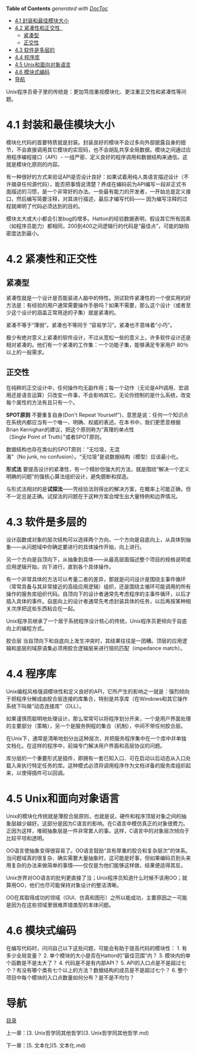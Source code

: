 <!-- START doctoc generated TOC please keep comment here to allow auto update -->
<!-- DON'T EDIT THIS SECTION, INSTEAD RE-RUN doctoc TO UPDATE -->
**Table of Contents**  *generated with [DocToc](https://github.com/thlorenz/doctoc)*

- [4.1 封装和最佳模块大小](#41%C2%A0%E5%B0%81%E8%A3%85%E5%92%8C%E6%9C%80%E4%BD%B3%E6%A8%A1%E5%9D%97%E5%A4%A7%E5%B0%8F)
- [4.2 紧凑性和正交性  ](#42%C2%A0%E7%B4%A7%E5%87%91%E6%80%A7%E5%92%8C%E6%AD%A3%E4%BA%A4%E6%80%A7)
  - [紧凑型](#%E7%B4%A7%E5%87%91%E5%9E%8B)
  - [正交性](#%E6%AD%A3%E4%BA%A4%E6%80%A7)
- [4.3 软件是多层的](#43%C2%A0%E8%BD%AF%E4%BB%B6%E6%98%AF%E5%A4%9A%E5%B1%82%E7%9A%84)
- [4.4 程序库](#44%C2%A0%E7%A8%8B%E5%BA%8F%E5%BA%93)
- [4.5 Unix和面向对象语言](#45%C2%A0unix%E5%92%8C%E9%9D%A2%E5%90%91%E5%AF%B9%E8%B1%A1%E8%AF%AD%E8%A8%80)
- [4.6 模块式编码](#46%C2%A0%E6%A8%A1%E5%9D%97%E5%BC%8F%E7%BC%96%E7%A0%81)
- [导航](#%E5%AF%BC%E8%88%AA)

<!-- END doctoc generated TOC please keep comment here to allow auto update -->


Unix程序员骨子里的传统是：更加笃信重视模块化、更注重正交性和紧凑性等问题。

# 4.1 封装和最佳模块大小

模块化代码的首要特质就是封装。封装良好的模块不会过多向外部披露自身的细节，不会直接调用其它模块的实现码，也不会胡乱共享全局数据。模块之间通过应用程序编程接口（API）- 一组严密、定义良好的程序调用和数据结构来通信。这就是模块化原则的内容。

有一种很好的方式来验证API是否设计良好：如果试着用纯人类语言描述设计（不许摘录任何源代码），能否把事情说清楚？养成在编码前为API编写一段非正式书面描述的习惯，是一个非常好的办法。一些最有能力的开发者，一开始总是定义接口，然后编写简要注释，对其进行描述，最后才编写代码—— 因为编写注释的过程就阐明了代码必须达到的目的。

模块太大或大小都会引发bug的增多。Hatton的经验数据表明，假设其它所有因素（如程序员能力）都相同，200到400之间逻辑行的代码是“最佳点”，可能的缺陷密度达到最小。

# 4.2 紧凑性和正交性  

## 紧凑型

紧凑性就是一个设计是否能装进人脑中的特性。测试软件紧凑性的一个很实用的好方法是：有经验的用户通常需要操作手册吗？如果不需要，那么这个设计（或者至少这个设计的涵盖正常用途的子集）就是紧凑的。

紧凑不等于“薄弱”。紧凑也不等同于 “容易学习”。紧凑也不意味着“小巧”。

极少有绝对意义上紧凑的软件设计，不过从宽松一些的意义上，许多软件设计还是相对紧凑的。他们有一个紧凑的工作集：一个功能子集，能够满足专家用户 80％以上的一般需求。

## 正交性

在纯粹的正交设计中，任何操作均无副作用；每一个动作（无论是API调用、宏调用还是语言运算）只改变一件事，不会影响其它。无论你控制的是什么系统，改变每个属性的方法有且只有一个。

**SPOT原则** 不要重复自身(Don't Repeat Yourself")，意思是说：任何一个知识点在系统内都应当有一个唯一、明确、权威的表述。在本书中，我们更愿意根据Brian Kernighan的建议，把这个原则称为“真理的单点性（Single Point of Truth）”或者SPOT原则。

数据结构也存在类似的SPOT原则：“无垃圾，无混淆”（No junk, no confusion）。“无垃圾”是说数据结构（模型）应该最小化。

**形式法** 要提高设计的紧凑性，有一个精妙但强大的方法，就是围绕“解决一个定义明确的问题”的强核心算法组织设计，避免臆断和捏造。

与形式法相对的是**试探法**——凭经验法则得出的解决方案，在概率上可能正确，但不一定总是正确。试探法的问题在于这种方案会增生出大量特例和边界情况。

# 4.3 软件是多层的

设计函数或对象的层次结构可以选择两个方向，一个方向是自底向上，从具体到抽象——从问题域中你确定要进行的具体操作开始，向上进行。

另一个方向是自顶向下，从抽象到具体——从最高层面描述整个项目的规格说明或应用逻辑开始，向下进行，直到各个具体操作。

有一个非常具体的方法可以考量二者的差异，那就是问问设计是围绕主事件循环（常常具备与其非常接近的高级应用逻辑）组织，还是围绕主循环可能调用的所有操作的服务库组织代码。自顶向下的设计者通常先考虑程序的主事件循环，以后才插入具体的事件。自底向上的设计者通常先考虑封装具体的任务，以后再按某种相关次序把这些东西粘合在一起。

Unix程序员继承了一个居于系统程序设计核心的传统，Unix程序员更倾向于自底向上的编程方式。

胶合层 当自顶向下和自底向上发生冲突时，其结果往往是一团糟。顶层的应用逻辑和底层的域原语集必须用胶合逻辑层来进行阻抗匹配（impedance match）。

# 4.4 程序库

Unix编程风格强调模块性和定义良好的API，它所产生的影响之一就是：强烈倾向于把程序分解成由胶合层连接的库集合，特别是共享库（在Windows和其它操作系统下叫做“动态连接库”（DLL）。

如果谨慎而聪明地处理设计，那么常常可以将程序划分开来，一个是用户界面处理的主要部分（策略），另一个是服务例程的集合（机制），中间不带任何胶合层。

在Unix下，通常是清晰地划分出这种层次，并把服务程序集中在一个库中并单独文档化。在这样的程序中，前端专门解决用户界面和高层协议的问题。

库分层的一个重要形式是插件，即拥有一套已知入口、可在启动以后动态从入口处载入来执行特定任务的库。这种模式必须将调用程序作为文档详备的服务库组织起来，以使得插件可以回调。

# 4.5 Unix和面向对象语言

Unix的模块化传统就是薄胶合层原则，也就是说，硬件和程序顶层对象之间的抽象层越少越好。这部分是因为C语言的影响。在C语言中模仿真正的对象很费力。正因为这样，堆砌抽象层是一件非常累人的事。这样，C语言中的对象层次倾向于比较平坦和透明。

OO语言使抽象变得很容易了。OO语言鼓励“具有厚重的胶合和复杂层次”的体系。当问题域真的很复杂、确实需要大量抽象时，这可能是好事，但如果编码员到头来用复杂的办法来做简单的事情——仅仅是为他们能够这样做，结果便适得其反。

Unix世界对OO语言的批判更直接了当；Unix程序员知道什么时候不该用OO；就算用OO，他们也尽可能保持对象设计的整洁清晰。

OO在其取得成功的领域（GUI、仿真和图形）之所以能成功，主要原因之一可能是因为在这些领域里很难弄错类型的本体问题。

# 4.6 模块式编码

在编写代码时，问问自己以下这些问题，可能会有助于提高代码的模块性：
1. 有多少全局变量？
2. 单个模块的大小是否在Hatton的“最佳范围”内？
3. 模块内的单个函数是不是太大了？
4. 代码是不是有内部API？
5. API的入口点是不是超过七个？有没有哪个类有七个以上的方法？数据结构的成员是不是超过七个？
6. 整个项目中每个模块的入口点数量如何分布？是不是不均匀？

# 导航

[目录](README.md)

上一章：[3. Unix哲学同其他哲学](3. Unix哲学同其他哲学.md)

下一章：[5. 文本化](5. 文本化.md)
